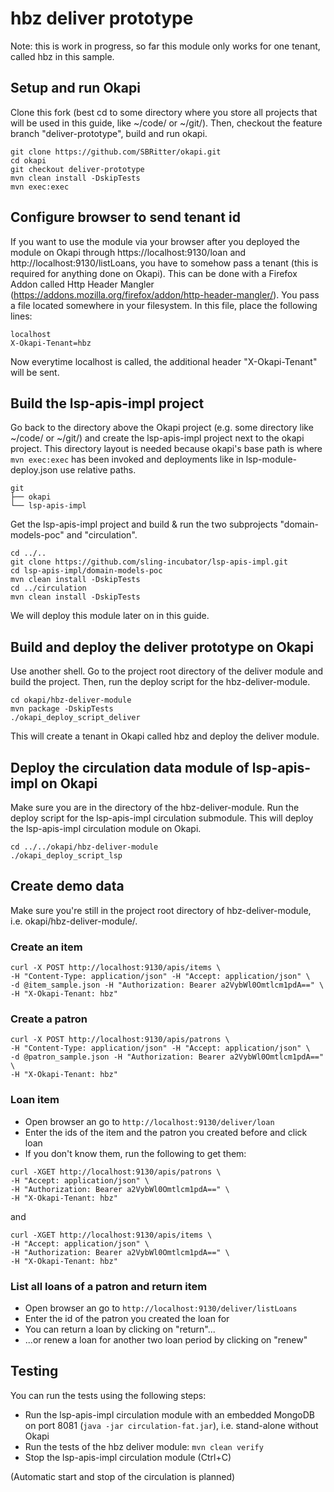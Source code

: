 # hbz deliver prototype

Note: this is work in progress, so far this module only works for one tenant, called hbz in this sample.

## Setup and run Okapi

Clone this fork (best cd to some directory where you store all projects that will be used in this guide, like ~/code/ or ~/git/). Then, checkout the feature branch "deliver-prototype", build and run okapi.

```
git clone https://github.com/SBRitter/okapi.git
cd okapi
git checkout deliver-prototype
mvn clean install -DskipTests
mvn exec:exec
```

## Configure browser to send tenant id

If you want to use the module via your browser after you deployed the module on Okapi through https://localhost:9130/loan and http://localhost:9130/listLoans, you have to somehow pass a tenant (this is required for anything done on Okapi). This can be done with a Firefox Addon called Http Header Mangler (https://addons.mozilla.org/firefox/addon/http-header-mangler/). You pass a file located somewhere in your filesystem. In this file, place the following lines:

```
localhost
X-Okapi-Tenant=hbz
```

Now everytime localhost is called, the additional header "X-Okapi-Tenant" will be sent.

## Build the lsp-apis-impl project

Go back to the directory above the Okapi project (e.g. some directory like ~/code/ or ~/git/) and create the lsp-apis-impl project next to the okapi project. This directory layout is needed because okapi's base path is where `mvn exec:exec` has been invoked and deployments like in lsp-module-deploy.json use relative paths.

```
git
├── okapi
└── lsp-apis-impl
```
Get the lsp-apis-impl project and build & run the two subprojects "domain-models-poc" and "circulation".

```
cd ../..
git clone https://github.com/sling-incubator/lsp-apis-impl.git
cd lsp-apis-impl/domain-models-poc
mvn clean install -DskipTests
cd ../circulation
mvn clean install -DskipTests
```

We will deploy this module later on in this guide.

## Build and deploy the deliver prototype on Okapi

Use another shell. Go to the project root directory of the deliver module and build the project. Then, run the deploy script for the hbz-deliver-module.
```
cd okapi/hbz-deliver-module
mvn package -DskipTests
./okapi_deploy_script_deliver
```

This will create a tenant in Okapi called hbz and deploy the deliver module.

## Deploy the circulation data module of lsp-apis-impl on Okapi

Make sure you are in the directory of the hbz-deliver-module. Run the deploy script for the lsp-apis-impl circulation submodule. This will deploy the lsp-apis-impl circulation module on Okapi.

```
cd ../../okapi/hbz-deliver-module
./okapi_deploy_script_lsp
```

## Create demo data

Make sure you're still in the project root directory of hbz-deliver-module, i.e. okapi/hbz-deliver-module/.

### Create an item

```
curl -X POST http://localhost:9130/apis/items \
-H "Content-Type: application/json" -H "Accept: application/json" \
-d @item_sample.json -H "Authorization: Bearer a2VybWl0Omtlcm1pdA==" \
-H "X-Okapi-Tenant: hbz"
```

### Create a patron

```
curl -X POST http://localhost:9130/apis/patrons \
-H "Content-Type: application/json" -H "Accept: application/json" \
-d @patron_sample.json -H "Authorization: Bearer a2VybWl0Omtlcm1pdA==" \
-H "X-Okapi-Tenant: hbz"
```

### Loan item
* Open browser an go to `http://localhost:9130/deliver/loan`
* Enter the ids of the item and the patron you created before and click loan
* If you don't know them, run the following to get them: 

```
curl -XGET http://localhost:9130/apis/patrons \
-H "Accept: application/json" \
-H "Authorization: Bearer a2VybWl0Omtlcm1pdA==" \
-H "X-Okapi-Tenant: hbz"
```

and

```
curl -XGET http://localhost:9130/apis/items \
-H "Accept: application/json" \
-H "Authorization: Bearer a2VybWl0Omtlcm1pdA==" \
-H "X-Okapi-Tenant: hbz"
```

### List all loans of a patron and return item
* Open browser an go to `http://localhost:9130/deliver/listLoans`
* Enter the id of the patron you created the loan for
* You can return a loan by clicking on "return"...
* ...or renew a loan for another two loan period by clicking on "renew"

## Testing

You can run the tests using the following steps:
* Run the lsp-apis-impl circulation module with an embedded MongoDB on port 8081 (`java -jar circulation-fat.jar`), i.e. stand-alone without Okapi
* Run the tests of the hbz deliver module: `mvn clean verify`
* Stop the lsp-apis-impl circulation module (Ctrl+C)

(Automatic start and stop of the circulation is planned)
